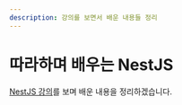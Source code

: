 ```yaml
---
description: 강의를 보면서 배운 내용들 정리
---
```


# 따라하며 배우는 NestJS

[NestJS 강의](https://www.inflearn.com/course/%EB%94%B0%EB%9D%BC%ED%95%98%EB%8A%94-%EB%84%A4%EC%8A%A4%ED%8A%B8-%EC%A0%9C%EC%9D%B4%EC%97%90%EC%8A%A4)를 보며 배운 내용을 정리하겠습니다.
